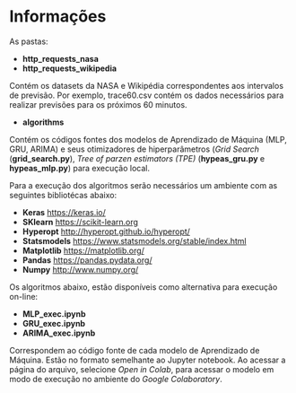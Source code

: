 # Informações

As pastas:
-  **http_requests_nasa** 
- **http_requests_wikipedia**

Contém os datasets da NASA e Wikipédia correspondentes aos intervalos de previsão. Por exemplo, trace60.csv contém os dados necessários para realizar previsões para os próximos 60 minutos.

- **algorithms**

Contém os códigos fontes dos modelos de Aprendizado de Máquina (MLP, GRU, ARIMA) e seus otimizadores de hiperparâmetros (*Grid Search* (**grid_search.py**), *Tree of parzen estimators (TPE)* (**hypeas_gru.py** e **hypeas_mlp.py**) para execução local.

Para a execução dos algoritmos serão necessários um ambiente com as seguintes bibliotécas abaixo:

- **Keras** https://keras.io/
- **SKlearn** https://scikit-learn.org
- **Hyperopt** http://hyperopt.github.io/hyperopt/
- **Statsmodels** https://www.statsmodels.org/stable/index.html
- **Matplotlib** https://matplotlib.org/
- **Pandas** https://pandas.pydata.org/
- **Numpy** http://www.numpy.org/

Os algoritmos abaixo, estão disponíveis como alternativa para  execução on-line:
- **MLP_exec.ipynb**
- **GRU_exec.ipynb**
- **ARIMA_exec.ipynb**

Correspondem ao código fonte de cada modelo de Aprendizado de Máquina. Estão no formato semelhante ao Jupyter notebook. 
Ao acessar a página do arquivo, selecione *Open in Colab*, para acessar o modelo em modo de execução no ambiente do *Google Colaboratory*.
